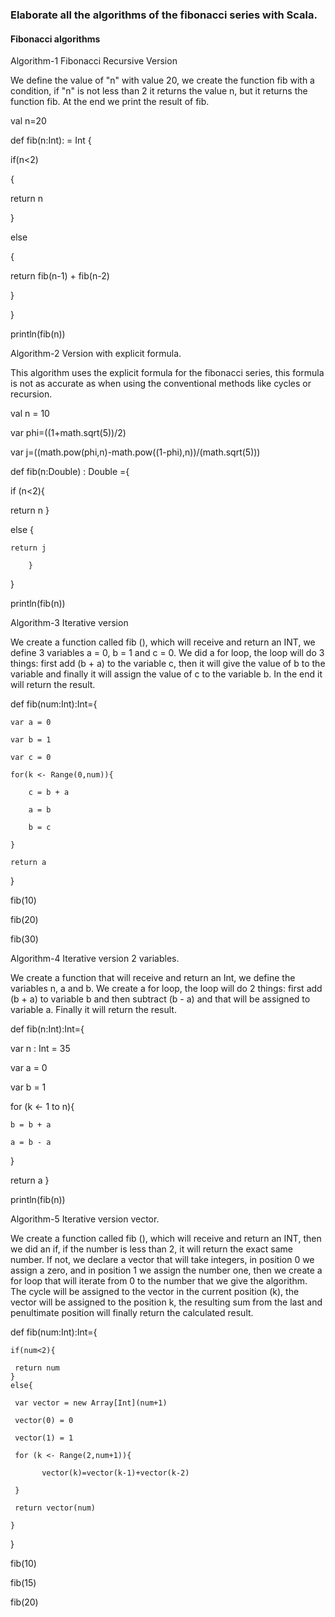 ### Elaborate all the algorithms of the fibonacci series with Scala.

#### Fibonacci algorithms

Algorithm-1 Fibonacci Recursive Version


We define the value of "n" with value 20, we create the function fib with a condition, if "n" is not less than 2 it returns the value n, but it returns the function fib. 
At the end we print the result of fib.

val n=20

def fib(n:Int): = Int {

  if(n<2)
  
 {
 
  return n
  
 }
 
  else
  
 {
 
 return fib(n-1) + fib(n-2)
 
 }
 
}

println(fib(n))


Algorithm-2 Version with explicit formula.

This algorithm uses the explicit formula for the fibonacci series, this formula is not as accurate as when using the conventional methods like cycles or recursion.

val n = 10

var phi=((1+math.sqrt(5))/2)

var j=((math.pow(phi,n)-math.pow((1-phi),n))/(math.sqrt(5)))

def fib(n:Double) : Double ={

if (n<2){

return n
           }
           
else {

 	return j
  
        }
}

println(fib(n))


Algorithm-3 Iterative version

We create a function called fib (), which will receive and return an INT, we define 3 variables a = 0, b = 1 and c = 0. We did a for loop, the loop will do 3 things: first add (b + a) to the variable c, then it will give the value of b to the variable and finally it will assign the value of c to the variable b. In the end it will return the result.

def fib(num:Int):Int={

	var a = 0
  
	var b = 1
  
	var c = 0
  
	for(k <- Range(0,num)){
  
    	c = b + a
      
    	a = b
      
    	b = c
      
	}
  
	return a
  
}

fib(10)

fib(20)

fib(30)


Algorithm-4 Iterative version 2 variables.

We create a function that will receive and return an Int, we define the variables n, a and b. We create a for loop, the loop will do 2 things: first add (b + a) to variable b and then subtract (b - a) and that will be assigned to variable a. Finally it will return the result.

def fib(n:Int):Int={

var n : Int = 35

var a = 0

var b = 1

for (k <- 1 to n){

 	b = b + a
	
 	a = b - a
   }
   
   return a
}

println(fib(n))


Algorithm-5 Iterative version vector.

We create a function called fib (), which will receive and return an INT, then we did an if, if the number is less than 2, it will return the exact same number. If not, we declare a vector that will take integers, in position 0 we assign a zero, and in position 1 we assign the number one, then we create a for loop that will iterate from 0 to the number that we give the algorithm. The cycle will be assigned to the vector in the current position (k), the vector will be assigned to the position k, the resulting sum from the last and penultimate position will finally return the calculated result.

def fib(num:Int):Int={

 	if(num<2){
	
	 return num
 	}
	else{
	
	 var vector = new Array[Int](num+1)
	 
	 vector(0) = 0
	 
	 vector(1) = 1
	 
	 for (k <- Range(2,num+1)){
	 
    	   vector(k)=vector(k-1)+vector(k-2)
	   
	 }
	 
	 return vector(num)
	 
 	}
	
}

fib(10)

fib(15)

fib(20)
